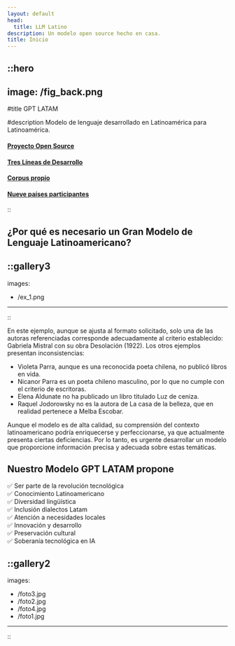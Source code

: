 ```yaml
---
layout: default
head:
  title: LLM Latino
description: Un modelo open source hecho en casa.
title: Inicio
---
```


::hero
---
image: /fig_back.png
---
#title
GPT LATAM

#description
Modelo de lenguaje desarrollado en Latinoamérica para Latinoamérica.

 #### [Proyecto Open Source](2.nosotros.md)
 #### [Tres Líneas de Desarrollo](5.howto.md#lineas)
 #### [Corpus propio](4.corpus.md)
 #### [Nueve países participantes](3.collabs.md)
::

## ¿Por qué es necesario un Gran Modelo de Lenguaje Latinoamericano?

::gallery3
---
images:
  - /ex_1.png
---
::

En este ejemplo, aunque se ajusta al formato solicitado, solo una de las autoras referenciadas corresponde adecuadamente al criterio establecido: Gabriela Mistral con su obra Desolación (1922). Los otros ejemplos presentan inconsistencias:

- Violeta Parra, aunque es una reconocida poeta chilena, no publicó libros en vida.
- Nicanor Parra es un poeta chileno masculino, por lo que no cumple con el criterio de escritoras.
- Elena Aldunate no ha publicado un libro titulado Luz de ceniza.
- Raquel Jodorowsky no es la autora de La casa de la belleza, que en realidad pertenece a Melba Escobar.

Aunque el modelo es de alta calidad, su comprensión del contexto latinoamericano podría enriquecerse y perfeccionarse, ya que actualmente presenta ciertas deficiencias. Por lo tanto, es urgente desarrollar un modelo que proporcione información precisa y adecuada sobre estas temáticas.

## Nuestro Modelo GPT LATAM propone
</div>

<ul style="list-style-type: none; padding: 0;">
  <li>&#9989; Ser parte de la revolución tecnológica</li>
  <li>&#9989; Conocimiento Latinoamericano</li>
  <li>&#9989; Diversidad lingüística</li>
  <li>&#9989; Inclusión dialectos Latam</li>
  <li>&#9989; Atención a necesidades locales</li>
  <li>&#9989; Innovación y desarrollo</li>
  <li>&#9989; Preservación cultural</li>
  <li>&#9989; Soberanía tecnológica en IA</li>
</ul>

::gallery2
---
images:
  - /foto3.jpg
  - /foto2.jpg
  - /foto4.jpg
  - /foto1.jpg
---
::